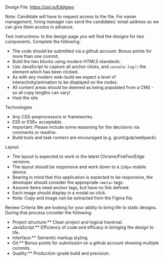 Design File: https://zpl.io/Eddgjwv

Note:
Candidate will have to request access to the file. For easier management, hiring manager can send the candidates’ email address so we can give them access in advance.

Test instructions:
In the design page you will find the designs for two components. Complete the following:
* The code should be submitted via a github account. Bonus points for more than one commit.
* Build the two blocks using modern HTML5 standards.
* Use JavaScript to capture all anchor clicks, and `console.log()` the element which has been clicked.
* As with any modern web-build we expect a level of interactivity/animation to be displayed on the nodes.
* All content areas should be deemed as being populated from a CMS - so all copy lengths can vary!
* Host the site

Technologies
* Any CSS-preprocessors or frameworks.
* ES5 or ES6+ acceptable.
* Important: Please include some reasoning for the decisions via comments or readme.
* Build tools and task runners are encouraged (e.g. grunt/gulp/webpack).

Layout
* The layout is expected to work in the latest Chrome/FireFox/Edge versions.
* The layout should be responsive and work down to a `320px` mobile device.
* Bearing in mind that this application is expected to be responsive, the developer should consider the appropriate `<meta>` tags.
* Assume items need anchor tags, but have no link defined.
* Each image should display in a modal on click.
* Note: Copy and image can be extracted from the Figma file.

Review Criteria
We are looking for your ability to bring life to static designs. During that process consider the following:
* Project structure:** Clean project and logical traversal.
* JavaScript:** Efficiency of code and efficacy in bringing the design to life.
* Interface:** Semantic markup styling.
* Git:** Bonus points for submission on a github account showing multiple commits.
* Quality:** Production-grade build and precision.